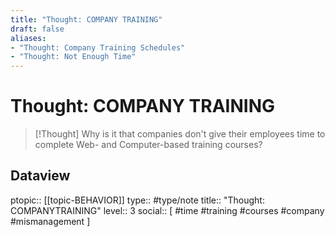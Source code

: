```yaml
---
title: "Thought: COMPANY TRAINING"
draft: false
aliases:
- "Thought: Company Training Schedules"
- "Thought: Not Enough Time"
---
```

# Thought: COMPANY TRAINING
> [!Thought]
> Why is it that companies don't give their employees time to complete Web- and Computer-based training courses?

## Dataview
ptopic:: [[topic-BEHAVIOR]]
type:: #type/note
title:: "Thought: COMPANYTRAINING"
level:: 3
social:: [ #time #training #courses #company #mismanagement ]